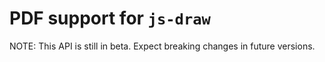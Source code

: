 # PDF support for `js-draw`

NOTE: This API is still in beta. Expect breaking changes in future versions.
